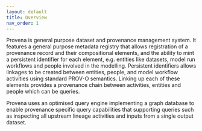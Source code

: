 ```yaml
---
layout: default
title: Overview
nav_order: 1
---
```



Provena is general purpose dataset and provenance management system. 
It features a general purpose metadata registry that allows registration of a provenance record and their compositional elements, and the ability to mint a persistent identifier for each element, e.g. entities like datasets, model run workflows and people involved in the modelling. 
Persistent identifiers allows linkages to be created between entities, people, and model workflow activities using standard PROV-O semantics. 
Linking up each of these elements provides a provenance chain between activities, entities and people which can be queries. 

Provena uses an optimised query engine implementing a graph database to enable provenance specific query capabilities that supporting queries such as inspecting all upstream lineage activities and inputs from a single output dataset. 

